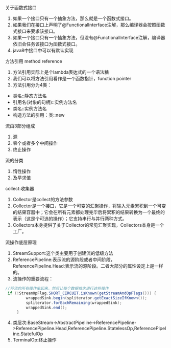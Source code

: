 关于函数式接口
 1. 如果一个接口只有一个抽象方法，那么就是一个函数式接口。
 2. 如果我们在接口上声明了@FunctionalInterface注解，那么编译器会按照函数式接口来要求该接口。
 3. 如果一个接口只有一个抽象方法，但没有@FunctionalInterface注解，编译器依旧会任务该接口为函数式接口。
 4. java8中接口中可以有默认实现
 
方法引用 method reference
 1. 方法引用实际上是个lambda表达式的一个语法糖
 2. 我们可以将方法引用看作是一个函数指针，function pointer
 3. 方法引用分为4类：
   * 类名::静态方法名
   * 引用名(对象的句柄)::实例方法名
   * 类名::实例方法名
   * 构造方法的引用：类::new        
   
流由3部分组成
 1. 源
 2. 零个或者多个中间操作
 3. 终止操作
 
流的分类
 1. 惰性操作
 2. 及早求值
 
collect:收集器
 1. Collector是collect的方法参数
 2. Collector是一个接口，它是一个可变的汇聚操作，将输入元素累积到一个可变的结果容器中；它会在所有元素都处理完毕后将累积的结果转换为一个最终的表示（这是个可选的操作）；它支持串行与并行两种方式。
 3. Collectors本身提供了关于Collector的常见汇聚实现，Collectors本身是一个工厂。
 
流操作底层原理 
 1. StreamSupport:这个类主要用于创建流的低级方法
 2. ReferencePipeline:表示流的源阶段或者中间阶段，ReferencePipeline.Head:表示流的源阶段。二者大部分的属性设定上是一样的。
 3. 流操作的重要流程：
   ```java
   //将流的所有操作串起来，然后让每个数据依次进行这些操作
    if (!StreamOpFlag.SHORT_CIRCUIT.isKnown(getStreamAndOpFlags())) {
            wrappedSink.begin(spliterator.getExactSizeIfKnown()); 
            spliterator.forEachRemaining(wrappedSink);
            wrappedSink.end();
        }
   ```
 4. 类层次:BaseStream->AbstractPipeline->ReferencePipeline->ReferencePipeline.Head,ReferencePipeline.StatelessOp,ReferencePipeline.StatefulOp
 5. TerminalOp:终止操作

 
 
 
 
 
 
 
 